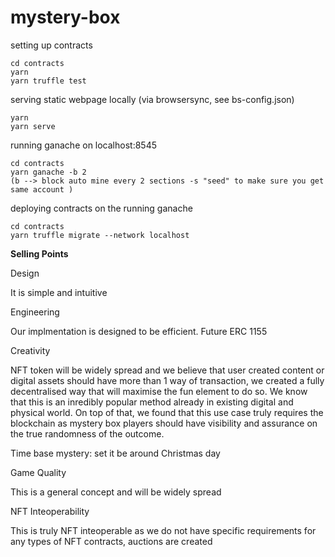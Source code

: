 # mystery-box

setting up contracts
```
cd contracts
yarn
yarn truffle test
```

serving static webpage locally (via browsersync, see bs-config.json)
```
yarn
yarn serve
```

running ganache on localhost:8545
```
cd contracts
yarn ganache -b 2 
(b --> block auto mine every 2 sections -s "seed" to make sure you get same account )
```

deploying contracts on the running ganache
```
cd contracts
yarn truffle migrate --network localhost
```


**Selling Points**

Design

It is simple and intuitive

Engineering

Our implmentation is designed to be efficient. Future ERC 1155 

Creativity

NFT token will be widely spread and we believe that user created content or digital assets should have more than 1 way of transaction, we created a fully decentralised way that will maximise the fun element to do so. We know that this is an inredibly popular method already in existing digital and physical world. On top of that, we found that this use case truly requires the blockchain as mystery box players should have visibility and assurance on the true randomness of the outcome.

Time base mystery: set it be around Christmas day

Game Quality

This is a general concept and will be widely spread

NFT Inteoperability

This is truly NFT inteoperable as we do not have specific requirements for any types of NFT contracts, auctions are created 


